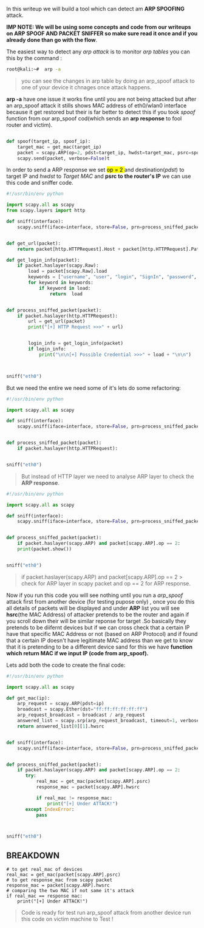 In this writeup we will build a tool which can detect am **ARP SPOOFING** attack.

**IMP NOTE: We will be using some concepts and code from our writeups on ARP SPOOF AND PACKET SNIFFER so make sure read it once and if you already done than go with the flow**.


The easiest way to detect any *arp attack* is to monitor *arp tables* you can this by the command :

```bash
root@kali:~#  arp -a

```

> you can see the changes in arp table by doing an arp_spoof attack to one of your device it chnages once attack happens.

**arp -a** have one issue it works fine until you are not being attacked but after an arp_spoof attack  it stills shows MAC address of eth0/wlan0 interface because it get restored but their is far better to detect this if you took *spoof* function from our arp_spoof cod(which sends an **arp response** to fool router and victim).

```python

def spoof(target_ip, spoof_ip):
    target_mac = get_mac(target_ip)
    packet = scapy.ARP(op=2, pdst=target_ip, hwdst=target_mac, psrc=spoof_ip)
    scapy.send(packet, verbose=False)t


```
In order to send a ARP response we set <mark> op = 2 </mark> and destination(*pdst*) to target IP and *hwdst* to *Target MAC*
and **psrc to the router's IP** we can use this code and sniffer code.

```python
#!/usr/bin/env python

import scapy.all as scapy
from scapy.layers import http

def sniff(interface):
    scapy.sniff(iface=interface, store=False, prn=process_sniffed_packet)


def get_url(packet):
    return packet[http.HTTPRequest].Host + packet[http.HTTPRequest].Path

def get_login_info(packet):
    if packet.haslayer(scapy.Raw):
        load = packet[scapy.Raw].load
        keywords = ["username", "user", "login", "SignIn", "password", "pass", "SignUp"]
        for keyword in keywords:
            if keyword in load:
                return  load


def process_sniffed_packet(packet):
    if packet.haslayer(http.HTTPRequest):
        url = get_url(packet)
        print("[+] HTTP Request >>>" + url)


        login_info = get_login_info(packet)
        if login_info:
            print("\n\n[+] Possible Credential >>>" + load + "\n\n")



sniff("eth0")

```

But we need the entire we need some of it's lets do some refactoring:

```python
#!/usr/bin/env python

import scapy.all as scapy

def sniff(interface):
    scapy.sniff(iface=interface, store=False, prn=process_sniffed_packet)


def process_sniffed_packet(packet):
    if packet.haslayer(http.HTTPRequest):


sniff("eth0")

```
> But instead of HTTP layer we need to analyse ARP layer to check the **ARP response**.

```python
#!/usr/bin/env python

import scapy.all as scapy

def sniff(interface):
    scapy.sniff(iface=interface, store=False, prn=process_sniffed_packet)


def process_sniffed_packet(packet):
    if packet.haslayer(scapy.ARP) and packet[scapy.ARP].op == 2:
    print(packet.show())


sniff("eth0")

```

> if packet.haslayer(scapy.ARP) and packet[scapy.ARP].op == 2 > check for ARP layer in scapy packet and op == 2 for ARP response.

Now if you run this code you will see nothing until you run a *arp_spoof* attack  first from another device (for testing pupose only) , once you do this all details of packets will be displayed and under **ARP** list you will  see **hsrc**(the MAC Address) of attacker pretends to be the router and again if you scroll down their will be similar reponse for target .So basically they pretends to be diifernt devices but if we can cross check that a certain IP have that specific MAC Address or not (based on ARP Protocol) and if found that  a certain IP doesn't have  legitimate MAC address than we get  to know that it is pretending to be a different device sand for this  we have **function which return MAC if we input IP (code from arp_spoof).**

Lets add both the code to create the final code:

```python
#!/usr/bin/env python

import scapy.all as scapy

def get_mac(ip):
    arp_request = scapy.ARP(pdst=ip)
    broadcast = scapy.Ether(dst="ff:ff:ff:ff:ff:ff")
    arp_request_broadcast = broadcast / arp_request
    answered_list = scapy.srp(arp_request_broadcast, timeout=1, verbose=False)[0]
    return answered_list[0][1].hwsrc


def sniff(interface):
    scapy.sniff(iface=interface, store=False, prn=process_sniffed_packet)


def process_sniffed_packet(packet):
    if packet.haslayer(scapy.ARP) and packet[scapy.ARP].op == 2:
       try:
           real_mac = get_mac(packet[scapy.ARP].psrc)
           response_mac = packet[scapy.ARP].hwsrc

           if real_mac != response_mac:
               print("[+] Under ATTACK!")
       except IndexError:
           pass



sniff("eth0")

```
**BREAKDOWN**
---

```
# to get real_mac of devices
real_mac = get_mac(packet[scapy.ARP].psrc)
# to get response_mac from scapy packet
response_mac = packet[scapy.ARP].hwsrc
# comparing the two MAC if not same it's attack
if real_mac == response mac:
    print("[+] Under ATTACK!")

```

>Code is ready for test run arp_spoof attack from another device run this code on victim machine to Test !
